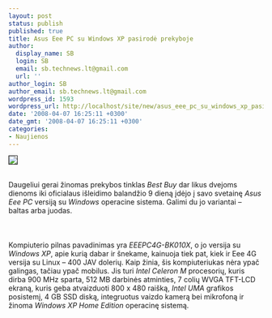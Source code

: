 ```yaml
---
layout: post
status: publish
published: true
title: Asus Eee PC su Windows XP pasirodė prekyboje
author:
  display_name: SB
  login: SB
  email: sb.technews.lt@gmail.com
  url: ''
author_login: SB
author_email: sb.technews.lt@gmail.com
wordpress_id: 1593
wordpress_url: http://localhost/site/new/asus_eee_pc_su_windows_xp_pasirode_prekyboje/
date: '2008-04-07 16:25:11 +0300'
date_gmt: '2008-04-07 16:25:11 +0300'
categories:
- Naujienos
---
```

<div class="imgright"><img src="http://img233.imageshack.us/img233/5406/asuslogolt7.jpg" border="1"></div>
<p><br>Daugeliui gerai žinomas prekybos tinklas <i>Best Buy</i> dar likus dvejoms dienoms iki oficialaus išleidimo balandžio 9 dieną įdėjo į savo svetainę <i>Asus Eee PC</i> versiją su <i>Windows</i> operacine sistema. Galimi du jo variantai – baltas arba juodas.<br />
<br><br />
<br>Kompiuterio pilnas pavadinimas yra <i>EEEPC4G-BK010X</i>, o jo versija su <i>Windows XP</i>, apie kurią dabar ir šnekame, kainuoja tiek pat, kiek ir Eee 4G versija su Linux – 400 JAV dolerių. Kaip žinia, šis kompiuteriukas nėra ypač galingas, tačiau ypač mobilus. Jis turi <i>Intel Celeron M</i> procesorių, kuris dirba 900 MHz sparta, 512 MB darbinės atminties, 7 colių WVGA TFT-LCD ekraną, kuris geba atvaizduoti 800 x 480 raišką, <i>Intel UMA</i> grafikos posistemį, 4 GB SSD diską, integruotus vaizdo kamerą bei mikrofoną ir žinoma <i>Windows XP Home Edition</i> operacinę sistemą.<br />
<br></p>
